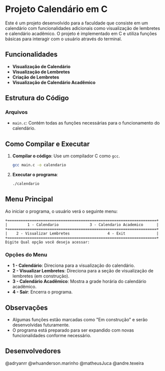 # Projeto Calendário em C

Este é um projeto desenvolvido para a faculdade que consiste em um calendário com funcionalidades adicionais como visualização de lembretes e calendário acadêmico. O projeto é implementado em C e utiliza funções básicas para interagir com o usuário através do terminal.

## Funcionalidades

- **Visualização de Calendário**
- **Visualização de Lembretes**
- **Criação de Lembretes**
- **Visualização de Calendário Acadêmico**

## Estrutura do Código

### Arquivos

- `main.c`: Contém todas as funções necessárias para o funcionamento do calendário.

## Como Compilar e Executar

1. **Compilar o código**: Use um compilador C como `gcc`.
    ```sh
    gcc main.c -o calendario
    ```
2. **Executar o programa**:
    ```sh
    ./calendario
    ```

## Menu Principal

Ao iniciar o programa, o usuário verá o seguinte menu:

```
+===================================================================+
|         1 - Calendario              3 - Calendario Academico      |
+===================================================================+
|    2 - Visualizar Lembretes                 4 - Exit              |
+===================================================================+
Digite Qual opção você deseja acessar: 
```

### Opções do Menu

- **1 - Calendário**: Direciona para a visualização do calendário.
- **2 - Visualizar Lembretes**: Direciona para a seção de visualização de lembretes (em construção).
- **3 - Calendário Acadêmico**: Mostra a grade horária do calendário acadêmico.
- **4 - Sair**: Encerra o programa.

## Observações

- Algumas funções estão marcadas como "Em construção" e serão desenvolvidas futuramente.
- O programa está preparado para ser expandido com novas funcionalidades conforme necessário.

## Desenvolvedores
@adryanrr
@whuanderson.marinho
@matheusJuca
@andre.texeira
